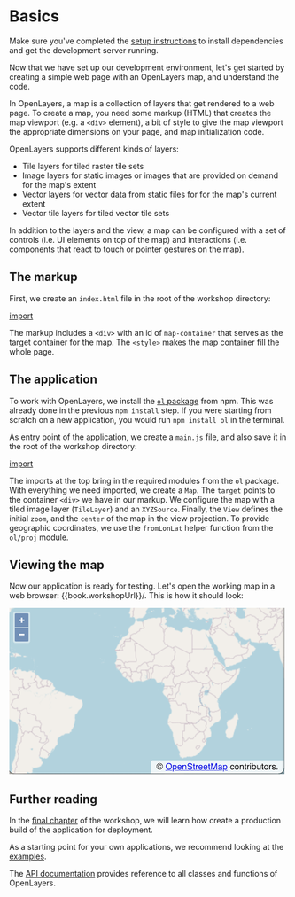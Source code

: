# Basics

Make sure you've completed the [setup instructions](../) to install dependencies and get the development server running.

Now that we have set up our development environment, let's get started by creating a simple web page with an  OpenLayers map, and understand the code.

In OpenLayers, a map is a collection of layers that get rendered to a web page.  To create a map, you need some markup (HTML) that creates the map viewport (e.g. a `<div>` element), a bit of style to give the map viewport the appropriate dimensions on your page, and map initialization code.

OpenLayers supports different kinds of layers:

* Tile layers for tiled raster tile sets
* Image layers for static images or images that are provided on demand for the map's extent
* Vector layers for vector data from static files for for the map's current extent
* Vector tile layers for tiled vector tile sets

In addition to the layers and the view, a map can be configured with a set of controls (i.e. UI elements on top of the map) and interactions (i.e. components that react to touch or pointer gestures on the map).

## The markup

First, we create an `index.html` file in the root of the workshop directory:

[import](../../../src/en/examples/basics/map.html)

The markup includes a `<div>` with an id of `map-container` that serves as the target container for the map.  The `<style>` makes the map container fill the whole page.

## The application

To work with OpenLayers, we install the [`ol` package](https://www.npmjs.com/package/ol) from npm. This was already done in the previous `npm install` step.  If you were starting from scratch on a new application, you would run `npm install ol` in the terminal.

As entry point of the application, we create a `main.js` file, and also save it in the root of the workshop directory:

[import](../../../src/en/examples/basics/map.js)

The imports at the top bring in the required modules from the `ol` package.  With everything we need imported, we create a `Map`. The `target` points to the container `<div>` we have in our markup. We configure the map with a tiled image layer (`TileLayer`) and an `XYZSource`. Finally, the `View` defines the initial `zoom`, and the `center` of the map in the view projection. To provide geographic coordinates, we use the `fromLonLat` helper function from the `ol/proj` module.

## Viewing the map

Now our application is ready for testing. Let's open the working map in a web browser: {{book.workshopUrl}}/. This is how it should look:

![A map of the world](map.png)

## Further reading

In the [final chapter](../deploying/) of the workshop, we will learn how create a production build of the application for deployment.

As a starting point for your own applications, we recommend looking at the [examples](https://openlayers.org/en/master/examples/).

The [API documentation](https://openlayers.org/en/master/apidoc/) provides reference to all classes and functions of OpenLayers.
